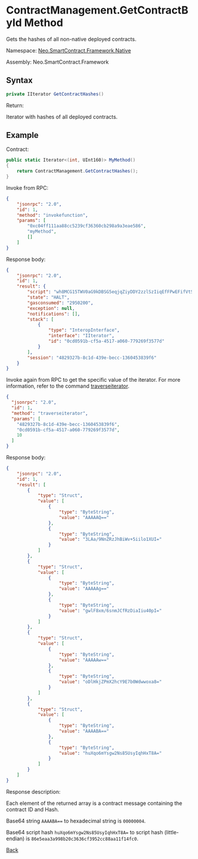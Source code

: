 
# ContractManagement.GetContractById Method

Gets the hashes of all non-native deployed contracts.

Namespace: [Neo.SmartContract.Framework.Native](../../native.md)

Assembly: Neo.SmartContract.Framework

## Syntax

```c#
private IIterator GetContractHashes()
```

Return:

Iterator with hashes of all deployed contracts.

## Example

Contract:

```c#
public static Iterator<(int, UInt160)> MyMethod()
{
    return ContractManagement.GetContractHashes();
}
```

Invoke from RPC:

```json
{
    "jsonrpc": "2.0",
    "id": 1,
    "method": "invokefunction",
    "params": [
        "0xc04ff111aa88cc5239cf36360cb298a9a3eae586",
        "myMethod",
        []
    ]
}
```

Response body:

```json
{
    "jsonrpc": "2.0",
    "id": 1,
    "result": {
        "script": "wh8MCG15TWV0aG9kDBSG5eqjqZiyDDY2zzlSzIiqEfFPwEFifVtS",
        "state": "HALT",
        "gasconsumed": "2950200",
        "exception": null,
        "notifications": [],
        "stack": [
            {
                "type": "InteropInterface",
                "interface": "IIterator",
                "id": "0cd0591b-cf5a-4517-a060-779269f3577d"
            }
        ],
        "session": "4829327b-8c1d-439e-becc-1360453839f6"
    }
}
```

Invoke again from RPC to get the specific value of the iterator. For more information, refer to the command [traverseiterator](../../../rpc/traverseiterator.md).

```json
{
  "jsonrpc": "2.0",
  "id": 1,
  "method": "traverseiterator",
  "params": [
    "4829327b-8c1d-439e-becc-1360453839f6",
    "0cd0591b-cf5a-4517-a060-779269f3577d",
    10
  ]
}
```

Response body:

```json
{
    "jsonrpc": "2.0",
    "id": 1,
    "result": [
        {
            "type": "Struct",
            "value": [
                {
                    "type": "ByteString",
                    "value": "AAAAAQ=="
                },
                {
                    "type": "ByteString",
                    "value": "3LAa/9NnZRzJhBiWv+5iilo1XUI="
                }
            ]
        },
        {
            "type": "Struct",
            "value": [
                {
                    "type": "ByteString",
                    "value": "AAAAAg=="
                },
                {
                    "type": "ByteString",
                    "value": "gwlF8xm/6snmJCfRzDiaIiu40pI="
                }
            ]
        },
        {
            "type": "Struct",
            "value": [
                {
                    "type": "ByteString",
                    "value": "AAAAAw=="
                },
                {
                    "type": "ByteString",
                    "value": "oDlHkjZPmX2hcY9E7b0Wdwwoxa8="
                }
            ]
        },
        {
            "type": "Struct",
            "value": [
                {
                    "type": "ByteString",
                    "value": "AAAABA=="
                },
                {
                    "type": "ByteString",
                    "value": "huXqo6mYsgw2Ns85UsyIqhHxT8A="
                }
            ]
        }
    ]
}
```

Response description:

Each element of the returned array is a contract message containing the contract ID and Hash.

Base64 string `AAAABA==` to hexadecimal string is `00000004`.

Base64 script hash `huXqo6mYsgw2Ns85UsyIqhHxT8A=` to script hash (little-endian) is `86e5eaa3a998b20c3636cf3952cc88aa11f14fc0`.

[Back](../ContractManagement.md)
